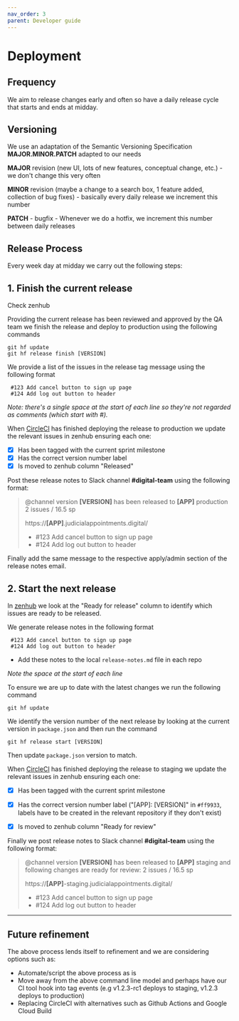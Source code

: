 ```yaml
---
nav_order: 3
parent: Developer guide
---
```


# Deployment

## Frequency
We aim to release changes early and often so have a daily release cycle that starts and ends at midday.


## Versioning
We use an adaptation of the Semantic Versioning Specification **MAJOR.MINOR.PATCH** adapted to our needs


**MAJOR** revision (new UI, lots of new features, conceptual change, etc.) - we don't change this very often

**MINOR** revision (maybe a change to a search box, 1 feature added, collection of bug fixes) - basically every daily release we increment this number

**PATCH** - bugfix - Whenever we do a hotfix, we increment this number between daily releases


## Release Process
Every week day at midday we carry out the following steps:

## 1. Finish the current release

Check zenhub

Providing the current release has been reviewed and approved by the QA team we finish the release and deploy to production using the following commands

```
git hf update
git hf release finish [VERSION]
```
We provide a list of the issues in the release tag message using the following format

```
 #123 Add cancel button to sign up page
 #124 Add log out button to header
```

_Note: there's a single space at the start of each line so they're not regarded as comments (which start with #)._

When [CircleCI](https://app.circleci.com/pipelines/github/jac-uk) has finished deploying the release to production we update the relevant issues in zenhub ensuring each one:
- [x] Has been tagged with the current sprint milestone
- [x] Has the correct version number label
- [x] Is moved to zenhub column "Released"

Post these release notes to Slack channel **#digital-team** using the following format:

> @channel version **[VERSION]** has been released to **[APP]** production
> 2 issues / 16.5 sp
>
> https://**[APP]**.judicialappointments.digital/
>
> * #123 Add cancel button to sign up page
> * #124 Add log out button to header

Finally add the same message to the respective apply/admin section of the release notes email.

## 2. Start the next release

In [zenhub](https://app.zenhub.com/workspaces/platform-development-5ea838cd2aec471eb6d14139/board) we look at the "Ready for release" column to identify which issues are ready to be released.

We generate release notes in the following format
```
 #123 Add cancel button to sign up page
 #124 Add log out button to header
```

- Add these notes to the local `release-notes.md` file in each repo

_Note the space at the start of each line_

To ensure we are up to date with the latest changes we run the following command
```
git hf update
```

We identify the version number of the next release by looking at the current version in `package.json` and then run the command
```
git hf release start [VERSION]
```
Then update `package.json` version to match.

When [CircleCI](https://app.circleci.com/pipelines/github/jac-uk) has finished deploying the release to staging we update the relevant issues in zenhub ensuring each one:
- [x] Has been tagged with the current sprint milestone
- [x] Has the correct version number label ("[APP]: [VERSION]" in `#ff9933`, labels have to be created in the relevant repository if they don't exist)
- [x] Is moved to zenhub column "Ready for review"


Finally we post release notes to Slack channel **#digital-team** using the following format:

> @channel version **[VERSION]** has been released to **[APP]** staging and following changes are ready for review:
> 2 issues / 16.5 sp
>
> https://**[APP]**-staging.judicialappointments.digital/
>
> * #123 Add cancel button to sign up page
> * #124 Add log out button to header

---

## Future refinement

The above process lends itself to refinement and we are considering options such as:

- Automate/script the above process as is
- Move away from the above command line model and perhaps have our CI tool hook into tag events (e.g v1.2.3-rc1 deploys to staging, v1.2.3 deploys to production)
- Replacing CircleCI with alternatives such as Github Actions and Google Cloud Build


